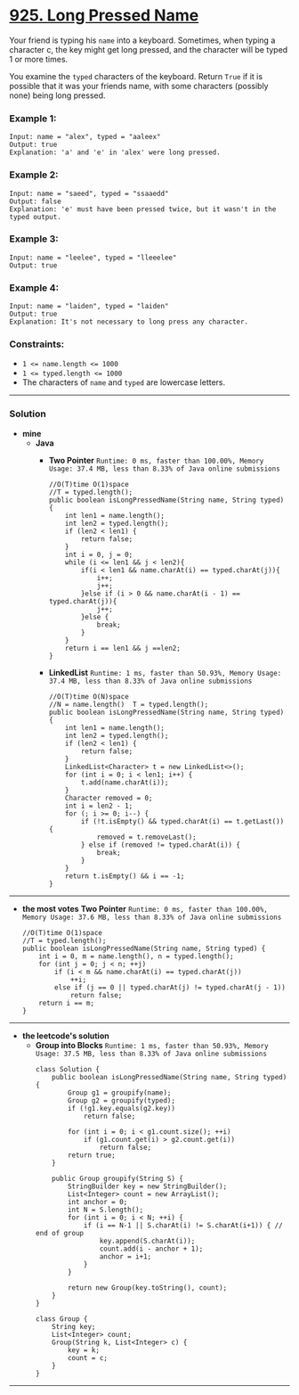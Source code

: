 # [925. Long Pressed Name](https://leetcode.com/problems/long-pressed-name/)

Your friend is typing his `name` into a keyboard.  Sometimes, when typing a character c, the key might get long pressed, and the character will be typed 1 or more times.

You examine the `typed` characters of the keyboard.  Return `True` if it is possible that it was your friends name, with some characters (possibly none) being long pressed.

 

### Example 1:
```
Input: name = "alex", typed = "aaleex"
Output: true
Explanation: 'a' and 'e' in 'alex' were long pressed.
```

### Example 2:
```
Input: name = "saeed", typed = "ssaaedd"
Output: false
Explanation: 'e' must have been pressed twice, but it wasn't in the typed output.
```

### Example 3:
```
Input: name = "leelee", typed = "lleeelee"
Output: true
```

### Example 4:
```
Input: name = "laiden", typed = "laiden"
Output: true
Explanation: It's not necessary to long press any character.
```

### Constraints:
* `1 <= name.length <= 1000`
* `1 <= typed.length <= 1000`
* The characters of `name` and `typed` are lowercase letters.

---

### Solution
* **mine**
  * **Java**
    * **Two Pointer** `Runtime: 0 ms, faster than 100.00%, Memory Usage: 37.4 MB, less than 8.33% of Java online submissions`
      ```
      //O(T)time O(1)space   
      //T = typed.length();
      public boolean isLongPressedName(String name, String typed) {
          int len1 = name.length();
          int len2 = typed.length();
          if (len2 < len1) {
              return false;
          }
          int i = 0, j = 0;
          while (i <= len1 && j < len2){
              if(i < len1 && name.charAt(i) == typed.charAt(j)){
                  i++;
                  j++;
              }else if (i > 0 && name.charAt(i - 1) == typed.charAt(j)){
                  j++;
              }else {
                  break;
              }
          }
          return i == len1 && j ==len2;
      }
      ```
    
    * **LinkedList** `Runtime: 1 ms, faster than 50.93%, Memory Usage: 37.4 MB, less than 8.33% of Java online submissions`
      ```
      //O(T)time O(N)space 
      //N = name.length()  T = typed.length();
      public boolean isLongPressedName(String name, String typed) {
          int len1 = name.length();
          int len2 = typed.length();
          if (len2 < len1) {
              return false;
          }
          LinkedList<Character> t = new LinkedList<>();
          for (int i = 0; i < len1; i++) {
              t.add(name.charAt(i));
          }
          Character removed = 0;
          int i = len2 - 1;
          for (; i >= 0; i--) {
              if (!t.isEmpty() && typed.charAt(i) == t.getLast()) {
                  removed = t.removeLast();
              } else if (removed != typed.charAt(i)) {
                  break;
              }
          }
          return t.isEmpty() && i == -1;
      }
      ```
    
  
---

* **the most votes**
  **Two Pointer** `Runtime: 0 ms, faster than 100.00%, Memory Usage: 37.6 MB, less than 8.33% of Java online submissions`
  ```
  //O(T)time O(1)space   
  //T = typed.length();
  public boolean isLongPressedName(String name, String typed) {
      int i = 0, m = name.length(), n = typed.length();
      for (int j = 0; j < n; ++j)
          if (i < m && name.charAt(i) == typed.charAt(j))
              ++i;
          else if (j == 0 || typed.charAt(j) != typed.charAt(j - 1))
              return false;
      return i == m;
  }
  ```
  
---


* **the leetcode's solution**
  * **Group into Blocks** `Runtime: 1 ms, faster than 50.93%, Memory Usage: 37.5 MB, less than 8.33% of Java online submissions`
    ```
    class Solution {
        public boolean isLongPressedName(String name, String typed) {
            Group g1 = groupify(name);
            Group g2 = groupify(typed);
            if (!g1.key.equals(g2.key))
                return false;

            for (int i = 0; i < g1.count.size(); ++i)
                if (g1.count.get(i) > g2.count.get(i))
                    return false;
            return true;
        }

        public Group groupify(String S) {
            StringBuilder key = new StringBuilder();
            List<Integer> count = new ArrayList();
            int anchor = 0;
            int N = S.length();
            for (int i = 0; i < N; ++i) {
                if (i == N-1 || S.charAt(i) != S.charAt(i+1)) { // end of group
                    key.append(S.charAt(i));
                    count.add(i - anchor + 1);
                    anchor = i+1;
                }
            }

            return new Group(key.toString(), count);
        }
    }

    class Group {
        String key;
        List<Integer> count;
        Group(String k, List<Integer> c) {
            key = k;
            count = c;
        }
    }
    ```
    
    
---


